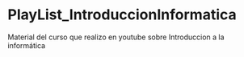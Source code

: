 # PlayList_IntroduccionInformatica
Material del curso que realizo en youtube sobre Introduccion a la informática
